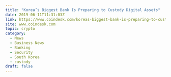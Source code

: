 ```yaml
---
title: "Korea’s Biggest Bank Is Preparing to Custody Digital Assets"
date: 2019-06-11T11:31:03Z
link: https://www.coindesk.com/koreas-biggest-bank-is-preparing-to-custody-digital-assets?utm_medium=RSS&utm_source=hune
site: www.coindesk.com
topic: crypto
category:
  - News
  - Business News
  - Banking
  - Security
  - South Korea
  - custody
draft: false
---
```


